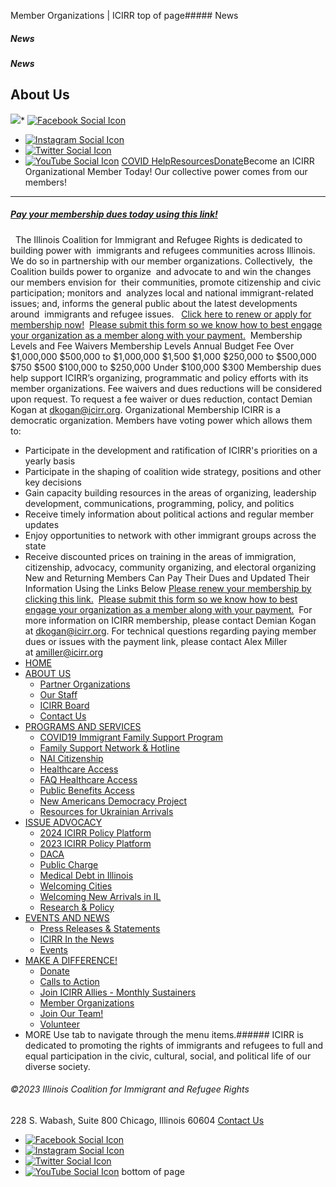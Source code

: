
Member Organizations | ICIRR
top of page##### News
##### News
##### News
About Us
--------
[![](https://static.wixstatic.com/media/aec63a_8815cbc55c30492bb7f74e734e7d1815~mv2.png/v1/crop/x_0,y_2,w_600,h_131/fill/w_460,h_96,al_c,q_85,usm_0.66_1.00_0.01,enc_auto/aec63a_8815cbc55c30492bb7f74e734e7d1815~mv2.png)](https://www.icirr.org)* [![Facebook Social Icon]()](http://www.facebook.com/ICIRR)
* [![Instagram Social Icon]()](https://www.instagram.com/ICIRR_IL/)
* [![Twitter Social Icon]()](https://twitter.com/icirr?lang=en)
* [![YouTube Social  Icon]()](https://www.youtube.com/user/icirr)
[COVID Help](https://www.icirr.org/covid-19-resource-guide)[Resources](https://www.icirr.org/resources)[Donate](https://illinoiscoalitionforimmigrantandrefugeerights-bloom.kindful.com/?campaign=1242232)Become an ICIRR Organizational Member Today! Our collective power comes from our members!
-----------------------------------------------------------------------------------------
##### [Pay your membership dues today using this link!](https://icirr1.secure.nonprofitsoapbox.com/icirrmembership)
 
The Illinois Coalition for Immigrant and Refugee Rights is dedicated to building power with  immigrants and refugees communities across Illinois. We do so in partnership with our member organizations. Collectively,  the Coalition builds power to organize  and advocate to and win the changes our members envision for  their communities, promote citizenship and civic participation; monitors and  analyzes local and national immigrant-related issues; and, informs the general public about the latest developments around  immigrants and refugee issues.
 
[Click here to renew or apply for membership now!](https://icirr1.secure.nonprofitsoapbox.com/icirrmembership)
​
[Please submit this form so we know how to best engage your organization as a member along with your payment.](https://docs.google.com/forms/d/e/1FAIpQLSeWFkConq2_ySEXYpzppd9FEt-7DFTDeLcjaLhGMEMEIKF0lQ/viewform?usp=sf_link)
​
Membership Levels and Fee Waivers
Membership Levels
Annual Budget
Fee
Over $1,000,000
$500,000 to $1,000,000
$1,500
$1,000
$250,000 to $500,000
$750
$500
$100,000 to $250,000
Under $100,000
$300
Membership dues help support ICIRR’s organizing, programmatic and policy efforts with its member organizations. Fee waivers and dues reductions will be considered upon request. To request a fee waiver or dues reduction, contact Demian Kogan at [dkogan@icirr.org](mailto:dkogan@icirr.org).
​
Organizational Membership
ICIRR is a democratic organization. Members have voting power which allows them to: 
* Participate in the development and ratification of ICIRR's priorities on a yearly basis
* Participate in the shaping of coalition wide strategy, positions and other key decisions
* Gain capacity building resources in the areas of organizing, leadership development, communications, programming, policy, and politics
* Receive timely information about political actions and regular member updates
* Enjoy opportunities to network with other immigrant groups across the state
* Receive discounted prices on training in the areas of immigration, citizenship, advocacy, community organizing, and electoral organizing
​
New and Returning Members Can Pay Their Dues and Updated Their Information Using the Links Below
[Please renew your membership by clicking this link.](https://icirr1.secure.nonprofitsoapbox.com/icirrmembership)
​
[Please submit this form so we know how to best engage your organization as a member along with your payment.](https://docs.google.com/forms/d/e/1FAIpQLSeWFkConq2_ySEXYpzppd9FEt-7DFTDeLcjaLhGMEMEIKF0lQ/viewform?usp=sf_link)
​
For more information on ICIRR membership, please contact Demian Kogan at [dkogan@icirr.org](mailto:dkogan@icirr.org). For technical questions regarding paying member dues or issues with the payment link, please contact Alex Miller at [amiller@icirr.org](mailto:amiller@icirr.org) 
* [HOME](https://www.icirr.org)
* [ABOUT US](https://www.icirr.org/about)
	+ [Partner Organizations](https://www.icirr.org/partner-organizations)
	+ [Our Staff](https://www.icirr.org/our-staff)
	+ [ICIRR Board](https://www.icirr.org/icirr-board)
	+ [Contact Us](https://www.icirr.org/contact)
* [PROGRAMS AND SERVICES](https://www.icirr.org/programs-and-services)
	+ [COVID19 Immigrant Family Support Program](https://www.icirr.org/covidil)
	+ [Family Support Network & Hotline](https://www.icirr.org/fsn)
	+ [NAI Citizenship](https://www.icirr.org/nai)
	+ [Healthcare Access](https://www.icirr.org/healthcare-access)
	+ [FAQ Healthcare Access](https://www.icirr.org/healthcare-faq)
	+ [Public Benefits Access](https://www.icirr.org/public-benefits-access)
	+ [New Americans Democracy Project](https://www.icirr.org/new-americans-democracy-project)
	+ [Resources for Ukrainian Arrivals](https://www.icirr.org/ukrainian-arrivals)
* [ISSUE ADVOCACY](https://www.icirr.org/issue-advocacy)
	+ [2024 ICIRR Policy Platform](https://www.icirr.org/2024-platform)
	+ [2023 ICIRR Policy Platform](https://www.icirr.org/2023-platform)
	+ [DACA](https://www.icirr.org/daca)
	+ [Public Charge](https://www.icirr.org/publiccharge)
	+ [Medical Debt in Illinois](https://www.icirr.org/ilmedicaldebt)
	+ [Welcoming Cities](https://www.icirr.org/welcoming-cities)
	+ [Welcoming New Arrivals in IL](https://www.icirr.org/newarrivals)
	+ [Research & Policy](https://www.icirr.org/research-and-policy)
* [EVENTS AND NEWS](https://www.icirr.org/events-and-news-1)
	+ [Press Releases & Statements](https://www.icirr.org/press)
	+ [ICIRR In the News](https://www.icirr.org/news)
	+ [Events](https://www.icirr.org/event)
* [MAKE A DIFFERENCE!](https://www.icirr.org/make-a-difference)
	+ [Donate](https://illinoiscoalitionforimmigrantandrefugeerights-bloom.kindful.com/)
	+ [Calls to Action](https://www.icirr.org/calls-to-action)
	+ [Join ICIRR Allies - Monthly Sustainers](https://illinoiscoalitionforimmigrantandrefugeerights-bloom.kindful.com/?campaign=1258485)
	+ [Member Organizations](https://www.icirr.org/become-a-member-organization)
	+ [Join Our Team!](https://www.icirr.org/join-our-team)
	+ [Volunteer](https://www.icirr.org/volunteer)
* MORE
Use tab to navigate through the menu items.###### ICIRR is dedicated to promoting the rights of immigrants and refugees to full and equal participation in the civic, cultural, social, and political life of our diverse society.
###### ©2023 Illinois Coalition for Immigrant and Refugee Rights
228 S. Wabash, Suite 800
Chicago, Illinois 60604
[Contact Us](https://www.icirr.org/contact)
* [![Facebook Social Icon]()](http://www.facebook.com/ICIRR)
* [![Instagram Social Icon]()](https://www.instagram.com/ICIRR_IL/)
* [![Twitter Social Icon]()](https://twitter.com/icirr?lang=en)
* [![YouTube Social  Icon]()](https://www.youtube.com/user/icirr)
bottom of page
